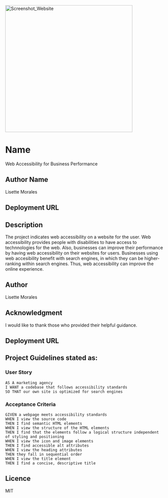 <img width="403" alt="Screenshot_Website" src="https://user-images.githubusercontent.com/113862182/192922339-a82ea8e0-34a2-48e2-8c9f-6279e1bcfa23.png">


# Name
Web Accessibility for Business Performance

## Author Name
Lisette Morales

## Deployment URL


## Description
The project indicates web accessibility on a website for the user. Web accessibility provides people with disabilities to have access to technnologies for the web. Also, businesses can improve their performance by having web accessibility on their websites for users. Businesses using web accesibility benefit with search engines, in which they can be higher-ranking within search engines. Thus, web accessibility can improve the online experience.


## Author
Lisette Morales

## Acknowledgment
I would like to thank those who provided their helpful guidance.

## Deployment URL



## Project Guidelines stated as:

### User Story

```
AS A marketing agency
I WANT a codebase that follows accessibility standards
SO THAT our own site is optimized for search engines
```

### Acceptance Criteria

```
GIVEN a webpage meets accessibility standards
WHEN I view the source code
THEN I find semantic HTML elements
WHEN I view the structure of the HTML elements
THEN I find that the elements follow a logical structure independent of styling and positioning
WHEN I view the icon and image elements
THEN I find accessible alt attributes
WHEN I view the heading attributes
THEN they fall in sequential order
WHEN I view the title element
THEN I find a concise, descriptive title
```


## Licence
MIT

